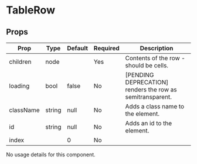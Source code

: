TableRow
========


Props
-----

Prop                  | Type     | Default                   | Required | Description
--------------------- | -------- | ------------------------- | -------- | -----------
children|node||Yes|Contents of the row - should be cells.
loading|bool|false|No|[PENDING DEPRECATION] renders the row as semitransparent.
className|string|null|No|Adds a class name to the element.
id|string|null|No|Adds an id to the element.
index||0|No|
No usage details for this component.